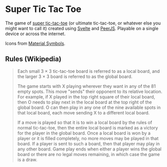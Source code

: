 # Super Tic Tac Toe

The game of [super tic-tac-toe](https://en.wikipedia.org/wiki/Ultimate_tic-tac-toe)
(or ultimate tic-tac-toe, or whatever else you might want to call it) created
using [Svelte](https://svelte.dev) and [PeerJS](https://peerjs.com/). Playable
on a single device or across the internet.

Icons from [Material Symbols](https://fonts.google.com/icons).

## Rules (Wikipedia)

> Each small 3 × 3 tic-tac-toe board is referred to as a local board, and the
> larger 3 × 3 board is referred to as the global board.
>
> The game starts with X playing wherever they want in any of the 81 empty spots.
> This move "sends" their opponent to its relative location. For example, if X
> played in the top right square of their local board, then O needs to play next
> in the local board at the top right of the global board. O can then play in any
> one of the nine available spots in that local board, each move sending X to a
> different local board.
> 
> If a move is played so that it is to win a local board by the rules of normal
> tic-tac-toe, then the entire local board is marked as a victory for the player
> in the global board. Once a local board is won by a player or it is filled
> completely, no more moves may be played in that board. If a player is sent to
> such a board, then that player may play in any other board. Game play ends when
> either a player wins the global board or there are no legal moves remaining, in
> which case the game is a draw.
